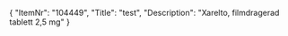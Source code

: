 {
  "ItemNr": "104449",
  "Title": "test",
  "Description": "Xarelto, filmdragerad tablett 2,5 mg"
}